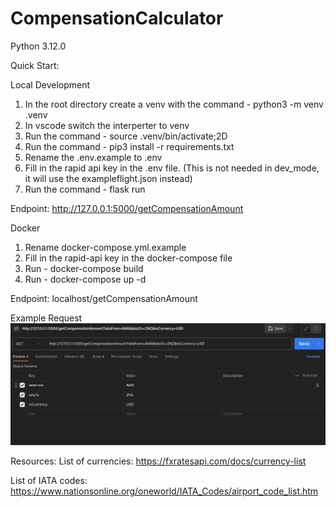 # CompensationCalculator
Python 3.12.0

Quick Start:

Local Development
1. In the root directory create a venv with the command - python3 -m venv .venv  
2. In vscode switch the interperter to venv
3. Run the command - source .venv/bin/activate;2D 
2. Run the command - pip3 install -r requirements.txt
3. Rename the .env.example to .env
4. Fill in the rapid api key in the .env file. (This is not needed in dev_mode, it will use the exampleflight.json instead)
5. Run the command - flask run

Endpoint: http://127.0.0.1:5000/getCompensationAmount

Docker
1. Rename docker-compose.yml.example
2. Fill in the rapid-api key in the docker-compose file
3. Run - docker-compose build 
4. Run - docker-compose up -d

Endpoint: localhost/getCompensationAmount

Example Request
![Alt text](examplerequest.png)

Resources:
List of currencies: https://fxratesapi.com/docs/currency-list 

List of IATA codes: https://www.nationsonline.org/oneworld/IATA_Codes/airport_code_list.htm
